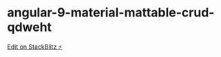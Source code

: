 # angular-9-material-mattable-crud-qdweht

[Edit on StackBlitz ⚡️](https://stackblitz.com/edit/angular-9-material-mattable-crud-qdweht)